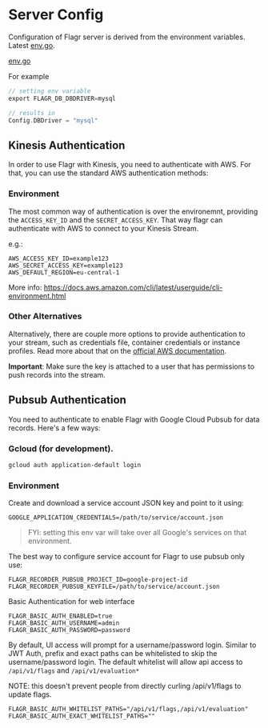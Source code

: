 # Server Config

Configuration of Flagr server is derived from the environment variables. Latest [env.go](https://github.com/openflagr/flagr/blob/master/pkg/config/env.go).

[env.go](https://raw.githubusercontent.com/openflagr/flagr/master/pkg/config/env.go ':include :type=code')

For example

```go
// setting env variable
export FLAGR_DB_DBDRIVER=mysql

// results in
Config.DBDriver = "mysql"
```

## Kinesis Authentication

In order to use Flagr with Kinesis, you need to authenticate with AWS.
For that, you can use the standard AWS authentication methods:

### Environment

The most common way of authentication is over the environemnt, providing the `ACCESS_KEY_ID` and the `SECRET_ACCESS_KEY`. That way flagr can authenticate with AWS to connect to your Kinesis Stream.

e.g.:
```
AWS_ACCESS_KEY_ID=example123
AWS_SECRET_ACCESS_KEY=example123
AWS_DEFAULT_REGION=eu-central-1
```

More info: https://docs.aws.amazon.com/cli/latest/userguide/cli-environment.html

### Other Alternatives

Alternatively, there are couple more options to provide authentication to your stream, such as credentials file, container credentials or instance profiles. Read more about that on the [official AWS documentation](https://docs.aws.amazon.com/cli/latest/userguide/cli-chap-getting-started.html#config-settings-and-precedence).

**Important**: Make sure the key is attached to a user that has permissions to push records into the stream.

## Pubsub Authentication

You need to authenticate to enable Flagr with Google Cloud Pubsub for data records.
Here's a few ways:

### Gcloud (for development).

```sh
gcloud auth application-default login
```

### Environment

Create and download a service account JSON key and point to it using:

```
GOOGLE_APPLICATION_CREDENTIALS=/path/to/service/account.json
```

> FYI: setting this env var will take over all Google's services on that environment.

The best way to configure service account for Flagr to use pubsub only use:

```
FLAGR_RECORDER_PUBSUB_PROJECT_ID=google-project-id
FLAGR_RECORDER_PUBSUB_KEYFILE=/path/to/service/account.json
```

Basic Authentication for web interface

```
FLAGR_BASIC_AUTH_ENABLED=true
FLAGR_BASIC_AUTH_USERNAME=admin
FLAGR_BASIC_AUTH_PASSWORD=password
```

By default, UI access will prompt for a username/password login. Similar to JWT Auth, prefix and exact paths can be whitelisted to skip the username/password login. The default whitelist will allow api access to `/api/v1/flags` and `/api/v1/evaluation*`

NOTE: this doesn't prevent people from directly curling /api/v1/flags to update flags.

```
FLAGR_BASIC_AUTH_WHITELIST_PATHS="/api/v1/flags,/api/v1/evaluation"
FLAGR_BASIC_AUTH_EXACT_WHITELIST_PATHS=""
```
